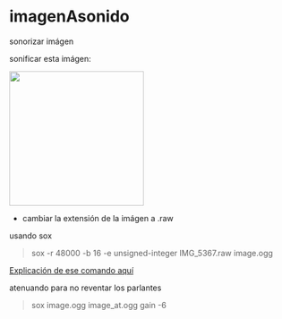 imagenAsonido
=============

sonorizar imágen

sonificar esta imágen:

<img src="http://jardincosmico.net/sound/unloquer/IMG_5367.jpg" with=320 height=240>

* cambiar la extensión de la imágen a .raw

usando sox 

 >  sox -r 48000 -b 16 -e unsigned-integer IMG_5367.raw   image.ogg
 
 [Explicación de ese comando aquí](http://explainshell.com/explain?cmd=sox+-r+48000+-b+16+-e+unsigned-integer+IMG_5367.raw+image.ogg+)
 
 atenuando para no reventar los parlantes
 
 >  sox image.ogg image_at.ogg gain -6

